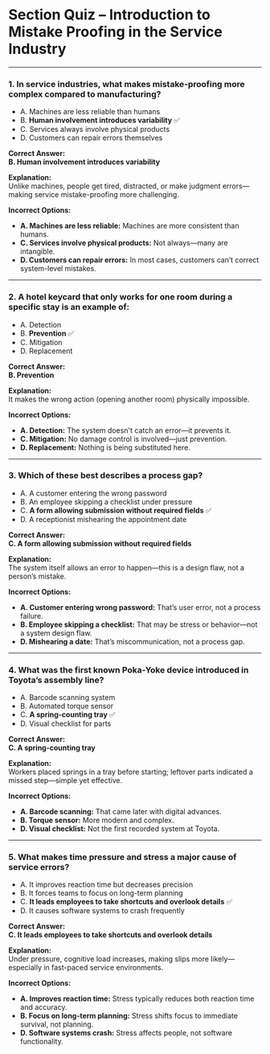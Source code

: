 
# Section Quiz – Introduction to Mistake Proofing in the Service Industry

---

### 1. In service industries, what makes mistake-proofing more complex compared to manufacturing?

- A. Machines are less reliable than humans  
- B. **Human involvement introduces variability** ✅  
- C. Services always involve physical products  
- D. Customers can repair errors themselves  

**Correct Answer:**  
**B. Human involvement introduces variability**

**Explanation:**  
Unlike machines, people get tired, distracted, or make judgment errors—making service mistake-proofing more challenging.

**Incorrect Options:**  
- **A. Machines are less reliable:** Machines are more consistent than humans.  
- **C. Services involve physical products:** Not always—many are intangible.  
- **D. Customers can repair errors:** In most cases, customers can’t correct system-level mistakes.

---

### 2. A hotel keycard that only works for one room during a specific stay is an example of:

- A. Detection  
- B. **Prevention** ✅  
- C. Mitigation  
- D. Replacement  

**Correct Answer:**  
**B. Prevention**

**Explanation:**  
It makes the wrong action (opening another room) physically impossible.

**Incorrect Options:**  
- **A. Detection:** The system doesn't catch an error—it prevents it.  
- **C. Mitigation:** No damage control is involved—just prevention.  
- **D. Replacement:** Nothing is being substituted here.

---

### 3. Which of these best describes a process gap?

- A. A customer entering the wrong password  
- B. An employee skipping a checklist under pressure  
- C. **A form allowing submission without required fields** ✅  
- D. A receptionist mishearing the appointment date  

**Correct Answer:**  
**C. A form allowing submission without required fields**

**Explanation:**  
The system itself allows an error to happen—this is a design flaw, not a person’s mistake.

**Incorrect Options:**  
- **A. Customer entering wrong password:** That’s user error, not a process failure.  
- **B. Employee skipping a checklist:** That may be stress or behavior—not a system design flaw.  
- **D. Mishearing a date:** That’s miscommunication, not a process gap.

---

### 4. What was the first known Poka-Yoke device introduced in Toyota’s assembly line?

- A. Barcode scanning system  
- B. Automated torque sensor  
- C. **A spring-counting tray** ✅  
- D. Visual checklist for parts  

**Correct Answer:**  
**C. A spring-counting tray**

**Explanation:**  
Workers placed springs in a tray before starting; leftover parts indicated a missed step—simple yet effective.

**Incorrect Options:**  
- **A. Barcode scanning:** That came later with digital advances.  
- **B. Torque sensor:** More modern and complex.  
- **D. Visual checklist:** Not the first recorded system at Toyota.

---

### 5. What makes time pressure and stress a major cause of service errors?

- A. It improves reaction time but decreases precision  
- B. It forces teams to focus on long-term planning  
- C. **It leads employees to take shortcuts and overlook details** ✅  
- D. It causes software systems to crash frequently  

**Correct Answer:**  
**C. It leads employees to take shortcuts and overlook details**

**Explanation:**  
Under pressure, cognitive load increases, making slips more likely—especially in fast-paced service environments.

**Incorrect Options:**  
- **A. Improves reaction time:** Stress typically reduces both reaction time and accuracy.  
- **B. Focus on long-term planning:** Stress shifts focus to immediate survival, not planning.  
- **D. Software systems crash:** Stress affects people, not software functionality.
